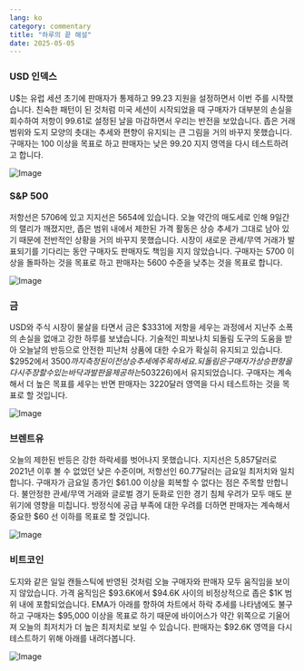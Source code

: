 ```yaml
---
lang: ko
category: commentary
title: "하루의 끝 해설"
date: 2025-05-05
---
```


### USD 인덱스

U$는 유럽 세션 초기에 판매자가 통제하고 99.23 지원을 설정하면서 이번 주를 시작했습니다. 친숙한 패턴이 된 것처럼 미국 세션이 시작되었을 때 구매자가 대부분의 손실을 회수하여 저항이 99.61로 설정된 날을 마감하면서 우리는 반전을 보았습니다. 좁은 거래 범위와 도지 모양의 촛대는 추세와 편향이 유지되는 큰 그림을 거의 바꾸지 못했습니다. 구매자는 100 이상을 목표로 하고 판매자는 낮은 99.20 지지 영역을 다시 테스트하려고 합니다.

![Image](https://markleighedu.github.io/img/May-2025/05-May-2025/usdindex.jpg)

### S&P 500

저항선은 5706에 있고 지지선은 5654에 있습니다. 오늘 약간의 매도세로 인해 9일간의 랠리가 깨졌지만, 좁은 범위 내에서 제한된 가격 활동은 상승 추세가 그대로 남아 있기 때문에 전반적인 상황을 거의 바꾸지 못했습니다. 시장이 새로운 관세/무역 거래가 발표되기를 기다리는 동안 구매자도 판매자도 책임을 지지 않았습니다. 구매자는 5700 이상을 돌파하는 것을 목표로 하고 판매자는 5600 수준을 낮추는 것을 목표로 합니다.

![Image](https://markleighedu.github.io/img/May-2025/05-May-2025/sp500.jpg)

### 금

USD와 주식 시장이 물살을 타면서 금은 $3331에 저항을 세우는 과정에서 지난주 소폭의 손실을 없애고 강한 하루를 보냈습니다. 기술적인 피보나치 되돌림 도구의 도움을 받아 오늘날의 반등으로 안전한 피난처 상품에 대한 수요가 확실히 유지되고 있습니다. $2952에서 $3500까지 측정된 이전 상승 추세에 주목하세요. 되돌림은 구매자가 상승 편향을 다시 주장할 수 있는 바닥과 발판을 제공하는 50% 수준($3226)에서 유지되었습니다. 구매자는 계속해서 더 높은 목표를 세우는 반면 판매자는 3220달러 영역을 다시 테스트하는 것을 목표로 할 것입니다. 

![Image](https://markleighedu.github.io/img/May-2025/05-May-2025/gold.jpg)

### 브렌트유

오늘의 제한된 반등은 강한 하락세를 벗어나지 못했습니다. 지지선은 5,857달러로 2021년 이후 볼 수 없었던 낮은 수준이며, 저항선인 60.77달러는 금요일 최저치와 일치합니다. 구매자가 금요일 종가인 $61.00 이상을 회복할 수 없다는 점은 주목할 만합니다. 불안정한 관세/무역 거래와 글로벌 경기 둔화로 인한 경기 침체 우려가 모두 매도 분위기에 영향을 미칩니다. 방정식에 공급 부족에 대한 우려를 더하면 판매자는 계속해서 중요한 $60 선 이하를 목표로 할 것입니다. 

![Image](https://markleighedu.github.io/img/May-2025/05-May-2025/brentoil.jpg)

### 비트코인

도지와 같은 일일 캔들스틱에 반영된 것처럼 오늘 구매자와 판매자 모두 움직임을 보이지 않았습니다. 가격 움직임은 $93.6K에서 $94.6K 사이의 비정상적으로 좁은 $1K 범위 내에 포함되었습니다. EMA가 아래를 향하여 차트에서 하락 추세를 나타냄에도 불구하고 구매자는 $95,000 이상을 목표로 하기 때문에 바이어스가 약간 위쪽으로 기울어져 오늘의 최저치가 더 높은 최저치로 보일 수 있습니다. 판매자는 $92.6K 영역을 다시 테스트하기 위해 아래를 내려다봅니다.

![Image](https://markleighedu.github.io/img/May-2025/05-May-2025/bitcoin.jpg)

